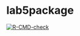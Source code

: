 # lab5package
<!-- badges: start -->
[![R-CMD-check](https://github.com/deaeB/lab5package/actions/workflows/R-CMD-check.yaml/badge.svg)](https://github.com/deaeB/lab5package/actions/workflows/R-CMD-check.yaml)
<!-- badges: end -->
